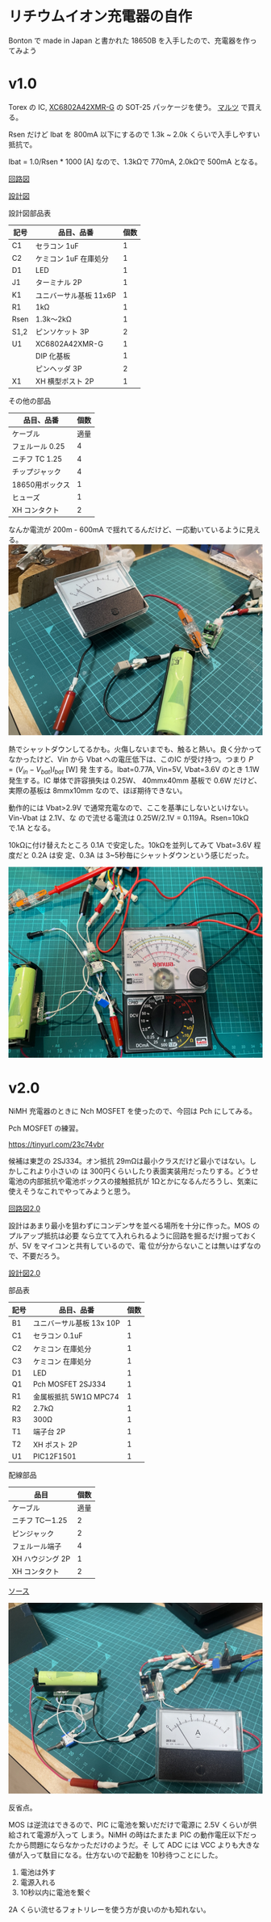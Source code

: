 # リチウムイオン充電器の自作

Bonton で made in Japan と書かれた 18650B を入手したので、充電器を作ってみよう

# v1.0
<!-- {{{ -->
Torex の IC, 
[XC6802A42XMR-G](https://product.torexsemi.com/ja/series/xc6802)
の SOT-25 パッケージを使う。
[マルツ](https://www.marutsu.co.jp/pc/i/2585649/)
で買える。

Rsen だけど Ibat を 800mA 以下にするので 1.3k ~ 2.0k くらいで入手しやすい抵抗で。

Ibat = 1.0/Rsen * 1000 [A] なので、1.3kΩで 770mA, 2.0kΩで 500mA となる。

[回路図](./kicad/LiIonCharger1.0/LiIonCharger1.0.pdf)

[設計図](./librecad/LiIonCharger1.0.pdf)

設計図部品表

| 記号 | 品目、品番             | 個数 |
| ---  | ---                    | ---  |
| C1   | セラコン 1uF           | 1    |
| C2   | ケミコン 1uF 在庫処分  | 1    |
| D1   | LED                    | 1    |
| J1   | ターミナル 2P          | 1    |
| K1   | ユニバーサル基板 11x6P | 1    |
| R1   | 1kΩ                   | 1    |
| Rsen | 1.3k〜2kΩ             | 1    |
| S1,2 | ピンソケット 3P        | 2    |
| U1   | XC6802A42XMR-G         | 1    |
|      | DIP 化基板             | 1    |
|      | ピンヘッダ 3P          | 2    |
| X1   | XH 横型ポスト 2P       | 1    |

その他の部品

| 品目、品番     | 個数 |
| ---            | --- |
| ケーブル       | 適量 |
| フェルール 0.25 | 4  |
| ニチフ TC 1.25 | 4   |
| チップジャック | 4   |
| 18650用ボックス | 1  |
| ヒューズ  | 1 |
| XH コンタクト | 2 |

なんか電流が 200m - 600mA で揺れてるんだけど、一応動いているように見える。
![完成品1.0](./photos/LiionCharger1.0.jpg)

熱でシャットダウンしてるかも。火傷しないまでも、触ると熱い。良く分かってなかったけど、Vin
から Vbat への電圧低下は、このIC が受け持つ。つまり $`P=(V_{in}-V_{bat}) I_{bat}`$ [W] 発
生する。Ibat=0.77A, Vin=5V, Vbat=3.6V のとき 1.1W 発生する。IC 単体で許容損失は  0.25W、
40mmx40mm 基板で 0.6W だけど、実際の基板は 8mmx10mm なので、ほぼ期待できない。

動作的には Vbat>2.9V で通常充電なので、ここを基準にしないといけない。Vin-Vbat は 2.1V、な
ので流せる電流は 0.25W/2.1V = 0.119A。Rsen=10kΩで.1A となる。

10kΩに付け替えたところ 0.1A で安定した。10kΩを並列してみて Vbat=3.6V 程度だと 0.2A は安
定、0.3A は 3~5秒毎にシャットダウンという感じだった。

![1.0 10kΩ版](./photos/v1.0_10kΩ.jpg)
<!-- }}} -->

# v2.0

NiMH 充電器のときに Nch MOSFET を使ったので、今回は Pch にしてみる。

Pch MOSFET の練習。

https://tinyurl.com/23c74vbr

候補は東芝の 2SJ334。オン抵抗 29mΩは最小クラスだけど最小ではない。しかしこれより小さいの
は 300円くらいしたり表面実装用だったりする。どうせ電池の内部抵抗や電池ボックスの接触抵抗が
1Ωとかになるんだろうし、気楽に使えそうなこれでやってみようと思う。

[回路図2.0](./kicad/LiIonCharger2.0/LiIonCharger2.0.pdf)

設計はあまり最小を狙わずにコンデンサを並べる場所を十分に作った。MOS のプルアップ抵抗は必要
なら立てて入れられるように回路を掘るだけ掘っておくが、5V をマイコンと共有しているので、電
位が分からないことは無いはずなので、不要だろう。

[設計図2.0](./librecad/LiIonCharger2.0.pdf)

部品表

| 記号 | 品目、品番 | 個数 |
| ---  | ---        | ---  |
| B1   | ユニバーサル基板 13x 10P | 1 |
| C1   | セラコン 0.1uF | 1 |
| C2   | ケミコン 在庫処分 | 1 |
| C3   | ケミコン 在庫処分 | 1 |
| D1   | LED            | 1 |
| Q1   | Pch MOSFET 2SJ334 | 1 |
| R1   | 金属板抵抗 5W1Ω MPC74 | 1 |
| R2   | 2.7kΩ         | 1 |
| R3   | 300Ω          | 1 |
| T1   | 端子台 2P      | 1 |
| T2   | XH ポスト 2P   | 1 |
| U1   | PIC12F1501     | 1 |

配線部品

| 品目 | 個数 |
| ---  | ---  |
| ケーブル | 適量 |
| ニチフ TCー1.25 | 2 |
| ピンジャック    | 2 |
| フェルール端子  | 4 |
| XH ハウジング 2P | 1 |
| XH コンタクト    | 2 |

[ソース](./src/v2.0_pic12f1501/main.c)

![完成](./photos/v2.0.jpg)

反省点。

MOS は逆流はできるので、PIC に電池を繋いだだけで電源に 2.5V くらいが供給されて電源が入って
しまう。NiMH の時はたまたま PIC の動作電圧以下だったから問題にならなかっただけのようだ。そ
して ADC には VCC よりも大きな値が入って駄目になる。仕方ないので起動を 10秒待つことにした。

1. 電池は外す
2. 電源入れる
3. 10秒以内に電池を繋ぐ

2A くらい流せるフォトリレーを使う方が良いのかも知れない。
